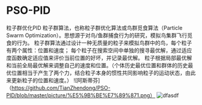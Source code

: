 # PSO-PID
粒子群优化PID
粒子群算法，也称粒子群优化算法或鸟群觅食算法（Particle Swarm Optimization）。思想源于对鸟/鱼群捕食行为的研究，模拟鸟集群飞行觅食的行为。
粒子群算法通过设计一种无质量的粒子来模拟鸟群中的鸟，每个粒子有两个属性：位置和速度；
每个粒子在搜索空间中单独的搜寻最优解，通过适应度函数确定适应值来评价当前位置的好坏，并记录最优解。
粒子根据局部最优解和当前全局最优解来调整自己的速度和位置。（个体历史最优位置和群体的历史最优位置相当于产生了两个力，结合粒子本身的惯性共同影响粒子的运动状态，由此来更新粒子的位置和速度。）
![阿斯蒂芬]（https://github.com/TianZhendong/PSO-PID/blob/master/picture/%E5%9B%BE%E7%89%871.png）
![dfasdf](https://github.com/TianZhendong/PSO-PID/blob/master/picture/%E5%9B%BE%E7%89%871.png)
